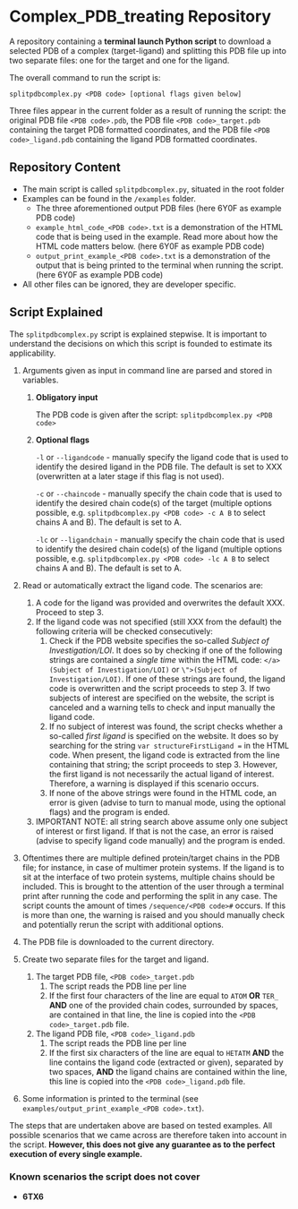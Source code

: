 # Complex_PDB_treating Repository

A repository containing a **terminal launch Python script** to download a selected PDB of a complex (target-ligand) and splitting this PDB file up into two separate files: one for the target and one for the ligand.

The overall command to run the script is:

`splitpdbcomplex.py <PDB code> [optional flags given below]`

Three files appear in the current folder as a result of running the script: the original PDB file `<PDB code>.pdb`, the PDB file `<PDB code>_target.pdb` containing the target PDB formatted coordinates, and the PDB file `<PDB code>_ligand.pdb` containing the ligand PDB formatted coordinates.

## Repository Content

* The main script is called `splitpdbcomplex.py`, situated in the root folder
* Examples can be found in the `/examples` folder.
  * The three aforementioned output PDB files (here 6Y0F as example PDB code)
  * `example_html_code_<PDB code>.txt` is a demonstration of the HTML code that is being used in the example. Read more about how the HTML code matters below. (here 6Y0F as example PDB code)
  * `output_print_example_<PDB code>.txt` is a demonstration of the output that is being printed to the terminal when running the script. (here 6Y0F as example PDB code)
* All other files can be ignored, they are developer specific.

## Script Explained

The `splitpdbcomplex.py` script is explained stepwise. It is important to understand the decisions on which this script is founded to estimate its applicability.

1. Arguments given as input in command line are parsed and stored in variables.
   1. **Obligatory input**
    
        The PDB code is given after the script: `splitpdbcomplex.py <PDB code>`
   2. **Optional flags**

      `-l` or `--ligandcode` - manually specify the ligand code that is used to identify the desired ligand in the PDB file. The default is set to XXX (overwritten at a later stage if this flag is not used).

      `-c` or `--chaincode` - manually specify the chain code that is used to identify the desired chain code(s) of the target (multiple options possible, e.g. `splitpdbcomplex.py <PDB code> -c A B` to select chains A and B). The default is set to A.

      `-lc` or `--ligandchain` - manually specify the chain code that is used to identify the desired chain code(s) of the ligand (multiple options possible, e.g. `splitpdbcomplex.py <PDB code> -lc A B` to select chains A and B). The default is set to A.

2. Read or automatically extract the ligand code. The scenarios are:
   1. A code for the ligand was provided and overwrites the default XXX. Proceed to step 3.
   2. If the ligand code was not specified (still XXX from the default) the following criteria will be checked consecutively:
      1. Check if the PDB website specifies the so-called _Subject of Investigation/LOI_. It does so by checking if one of the following strings are contained a _single time_ within the HTML code: `</a> (Subject of Investigation/LOI)` or `\">(Subject of Investigation/LOI)`. If one of these strings are found, the ligand code is overwritten and the script proceeds to step 3. If two subjects of interest are specified on the website, the script is canceled and a warning tells to check and input manually the ligand code.  
      2. If no subject of interest was found, the script checks whether a so-called _first ligand_ is specified on the website. It does so by searching for the string `var structureFirstLigand =` in the HTML code. When present, the ligand code is extracted from the line containing that string; the script proceeds to step 3. However, the first ligand is not necessarily the actual ligand of interest. Therefore, a warning is displayed if this scenario occurs.
      3. If none of the above strings were found in the HTML code, an error is given (advise to turn to manual mode, using the optional flags) and the program is ended.
   3. IMPORTANT NOTE: all string search above assume only one subject of interest or first ligand. If that is not the case, an error is raised (advise to specify ligand code manually) and the program is ended.
3. Oftentimes there are multiple defined protein/target chains in the PDB file; for instance, in case of multimer protein systems. If the ligand is to sit at the interface of two protein systems, multiple chains should be included. This is brought to the attention of the user through a terminal print after running the code and performing the split in any case. The script counts the amount of times `/sequence/<PDB code>#` occurs. If this is more than one, the warning is raised and you should manually check and potentially rerun the script with additional options.
4. The PDB file is downloaded to the current directory.
5. Create two separate files for the target and ligand.
   1. The target PDB file, `<PDB code>_target.pdb`
      1. The script reads the PDB line per line
      2. If the first four characters of the line are equal to `ATOM` **OR** `TER_` **AND** one of the provided chain codes, surrounded by spaces, are contained in that line, the line is copied into the `<PDB code>_target.pdb` file. 
   2. The ligand PDB file, `<PDB code>_ligand.pdb`
         1. The script reads the PDB line per line
         2. If the first six characters of the line are equal to `HETATM` **AND** the line contains the ligand code (extracted or given), separated by two spaces, **AND** the ligand chains are contained within the line, this line is copied into the `<PDB code>_ligand.pdb` file.
6. Some information is printed to the terminal (see `examples/output_print_example_<PDB code>.txt`).


The steps that are undertaken above are based on tested examples. All possible scenarios that we came across are therefore taken into account in the script. **However, this does not give any guarantee as to the perfect execution of every single example.**

### Known scenarios the script does not cover
* **6TX6**

